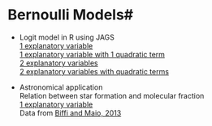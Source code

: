 # Bernoulli Models#

* Logit model in R using JAGS  
        [1 explanatory variable](https://github.com/RafaelSdeSouza/ADA8/blob/dbcb1894ab36f53a8b7ae135c2ab79b63ff9ca9a/Bernoulli/Ex1_Bernoulli_JAGS_x1.R)  
        [1 explanatory variable with 1 quadratic term](https://github.com/RafaelSdeSouza/ADA8/blob/dbcb1894ab36f53a8b7ae135c2ab79b63ff9ca9a/Bernoulli/Ex2_Bernoulli_x1_quadratic.R)  
        [2 explanatory variables](https://github.com/RafaelSdeSouza/ADA8/blob/56ce5e5f4b4cc52b9bea428a13af057d56dac522/Bernoulli/Ex3_Bernoulli_x1_x2.R)  
        [2 explanatory variables with quadratic terms](https://github.com/RafaelSdeSouza/ADA8/blob/56ce5e5f4b4cc52b9bea428a13af057d56dac522/Bernoulli/Ex4_Bernoulli_x1_x2_quadratic.R)  
 
* Astronomical application  
        Relation between star formation and molecular fraction  
        [1 explanatory variable](https://github.com/RafaelSdeSouza/ADA8/blob/56ce5e5f4b4cc52b9bea428a13af057d56dac522/Bernoulli/Ex5_Bernoulli_JAGS_SFR.R)  
        Data from [Biffi and Maio, 2013](http://adsabs.harvard.edu/cgi-bin/bib_query?arXiv:1309.2283)  
        
